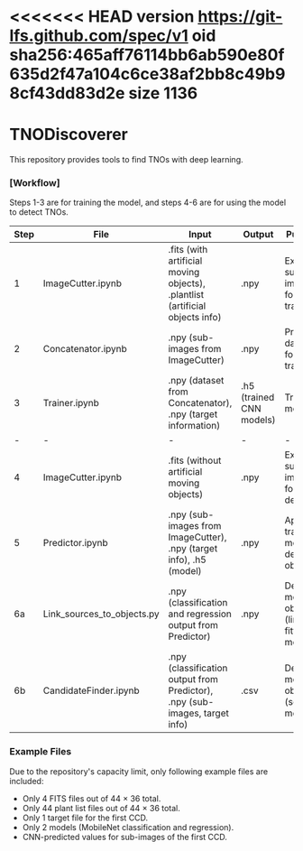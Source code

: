 <<<<<<< HEAD
version https://git-lfs.github.com/spec/v1
oid sha256:465aff76114bb6ab590e80f635d2f47a104c6ce38af2bb8c49b98cf43dd83d2e
size 1136
=======
# TNODiscoverer
This repository provides tools to find TNOs with deep learning.

### [Workflow]  

Steps 1-3 are for training the model, and steps 4-6 are for using the model to detect TNOs.

|Step|File|Input|Output|Purpose|
|-|-|-|-|-|
|1|ImageCutter.ipynb|.fits (with artificial moving objects), .plantlist (artificial objects info)| .npy|Extract sub-images for training|
|2|Concatenator.ipynb|.npy (sub-images from ImageCutter)|.npy|Prepare dataset for training|
|3|Trainer.ipynb|.npy (dataset from Concatenator), .npy (target information)|.h5 (trained CNN models)|Train the model|
|-|-|-|-|-|
|4|ImageCutter.ipynb|.fits (without artificial moving objects)|.npy|Extract sub-images for detection|
|5|Predictor.ipynb|.npy (sub-images from ImageCutter), .npy (target info), .h5 (model)|.npy|Apply trained model to detect objects|
|6a|Link_sources_to_objects.py|.npy (classification and regression output from Predictor)|.npy|Detect moving objects (linear fitting method)|
|6b|CandidateFinder.ipynb|.npy (classification output from Predictor), .npy (sub-images, target info)|.csv|Detect moving objects (scoring method)|

### Example Files
Due to the repository's capacity limit, only following example files are included:  
- Only 4 FITS files out of 44 × 36 total.  
- Only 44 plant list files out of 44 × 36 total.
- Only 1 target file for the first CCD.
- Only 2 models (MobileNet classification and regression).  
- CNN-predicted values for sub-images of the first CCD.
